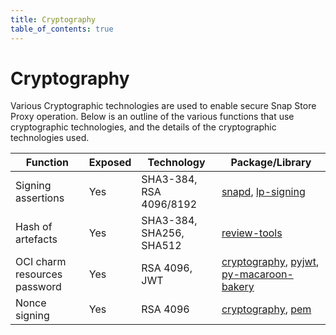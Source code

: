 ```yaml
---
title: Cryptography
table_of_contents: true
---
```


# Cryptography

Various Cryptographic technologies are used to enable secure Snap Store Proxy operation.
Below is an outline of the various functions that use cryptographic technologies,
and the details of the cryptographic technologies used.

| Function                     | Exposed | Technology               | Package/Library                                                                                                                                                                  |
|------------------------------|---------|--------------------------|----------------------------------------------------------------------------------------------------------------------------------------------------------------------------------|
| Signing assertions           | Yes     | SHA3-384, RSA 4096/8192  | [snapd](https://github.com/canonical/snapd), [lp-signing](https://launchpad.net/lp-signing)                                                                                      |
| Hash of artefacts            | Yes     | SHA3-384, SHA256, SHA512 | [review-tools](https://launchpad.net/review-tools)                                                                                                                               |
| OCI charm resources password | Yes     | RSA 4096, JWT            | [cryptography](https://github.com/pyca/cryptography), [pyjwt](https://github.com/jpadilla/pyjwt), [py-macaroon-bakery](https://github.com/go-macaroon-bakery/py-macaroon-bakery) |
| Nonce signing                | Yes     | RSA 4096                 | [cryptography](https://github.com/pyca/cryptography), [pem](https://github.com/hynek/pem)                                                                                        |
